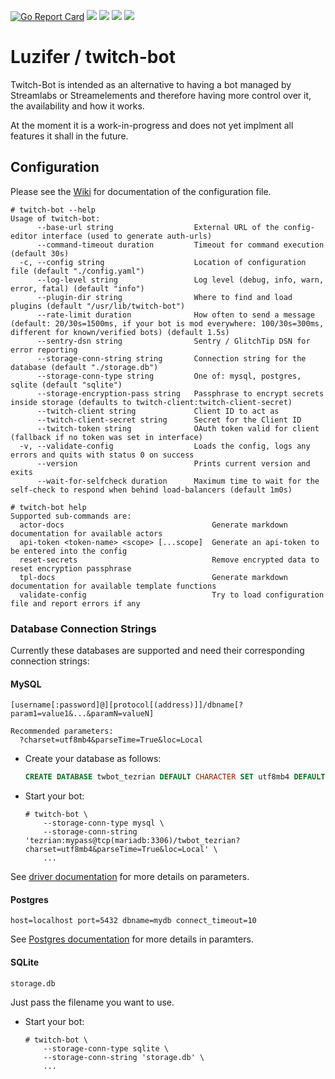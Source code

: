 [![Go Report Card](https://goreportcard.com/badge/github.com/Luzifer/twitch-bot)](https://goreportcard.com/report/github.com/Luzifer/twitch-bot)
![](https://badges.fyi/github/license/Luzifer/twitch-bot)
![](https://badges.fyi/github/downloads/Luzifer/twitch-bot)
![](https://badges.fyi/github/latest-release/Luzifer/twitch-bot)
![](https://knut.in/project-status/twitch-bot)

# Luzifer / twitch-bot

Twitch-Bot is intended as an alternative to having a bot managed by Streamlabs or Streamelements and therefore having more control over it, the availability and how it works.

At the moment it is a work-in-progress and does not yet implment all features it shall in the future.

## Configuration

Please see the [Wiki](https://github.com/Luzifer/twitch-bot/wiki) for documentation of the configuration file.

```console
# twitch-bot --help
Usage of twitch-bot:
      --base-url string                  External URL of the config-editor interface (used to generate auth-urls)
      --command-timeout duration         Timeout for command execution (default 30s)
  -c, --config string                    Location of configuration file (default "./config.yaml")
      --log-level string                 Log level (debug, info, warn, error, fatal) (default "info")
      --plugin-dir string                Where to find and load plugins (default "/usr/lib/twitch-bot")
      --rate-limit duration              How often to send a message (default: 20/30s=1500ms, if your bot is mod everywhere: 100/30s=300ms, different for known/verified bots) (default 1.5s)
      --sentry-dsn string                Sentry / GlitchTip DSN for error reporting
      --storage-conn-string string       Connection string for the database (default "./storage.db")
      --storage-conn-type string         One of: mysql, postgres, sqlite (default "sqlite")
      --storage-encryption-pass string   Passphrase to encrypt secrets inside storage (defaults to twitch-client:twitch-client-secret)
      --twitch-client string             Client ID to act as
      --twitch-client-secret string      Secret for the Client ID
      --twitch-token string              OAuth token valid for client (fallback if no token was set in interface)
  -v, --validate-config                  Loads the config, logs any errors and quits with status 0 on success
      --version                          Prints current version and exits
      --wait-for-selfcheck duration      Maximum time to wait for the self-check to respond when behind load-balancers (default 1m0s)

# twitch-bot help
Supported sub-commands are:
  actor-docs                                 Generate markdown documentation for available actors
  api-token <token-name> <scope> [...scope]  Generate an api-token to be entered into the config
  reset-secrets                              Remove encrypted data to reset encryption passphrase
  tpl-docs                                   Generate markdown documentation for available template functions
  validate-config                            Try to load configuration file and report errors if any
```

### Database Connection Strings

Currently these databases are supported and need their corresponding connection strings:

#### MySQL

```
[username[:password]@][protocol[(address)]]/dbname[?param1=value1&...&paramN=valueN]

Recommended parameters:
  ?charset=utf8mb4&parseTime=True&loc=Local
```

- Create your database as follows:  
  ```sql
  CREATE DATABASE twbot_tezrian DEFAULT CHARACTER SET utf8mb4 DEFAULT COLLATE utf8mb4_unicode_ci;
  ```
- Start your bot:  
  ```console
  # twitch-bot \
      --storage-conn-type mysql \
      --storage-conn-string 'tezrian:mypass@tcp(mariadb:3306)/twbot_tezrian?charset=utf8mb4&parseTime=True&loc=Local' \
      ...
  ```

See [driver documentation](https://github.com/go-sql-driver/mysql#dsn-data-source-name) for more details on parameters.

#### Postgres

```
host=localhost port=5432 dbname=mydb connect_timeout=10
```

See [Postgres documentation](https://www.postgresql.org/docs/current/libpq-connect.html#LIBPQ-PARAMKEYWORDS) for more details in paramters.

#### SQLite

```
storage.db
```

Just pass the filename you want to use.

- Start your bot:  
  ```console
  # twitch-bot \
      --storage-conn-type sqlite \
      --storage-conn-string 'storage.db' \
      ...
  ```
